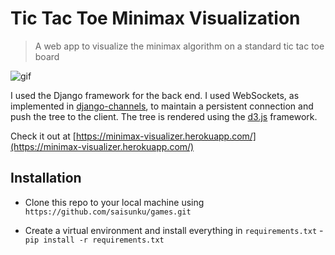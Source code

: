 # Tic Tac Toe Minimax Visualization

> A web app to visualize the minimax algorithm on a standard tic tac toe board

![gif](http://g.recordit.co/CrDqK9TvP8.gif)

I used the Django framework for the back end. I used WebSockets, as implemented in [django-channels](https://channels.readthedocs.io/), to maintain a persistent connection and push the tree to the client. The tree is rendered using the [d3.js](https://github.com/d3/d3) framework.

Check it out at [https://minimax-visualizer.herokuapp.com/](https://minimax-visualizer.herokuapp.com/)

## Installation

- Clone this repo to your local machine using `https://github.com/saisunku/games.git`

- Create a virtual environment and install everything in `requirements.txt` - `pip install -r requirements.txt`
